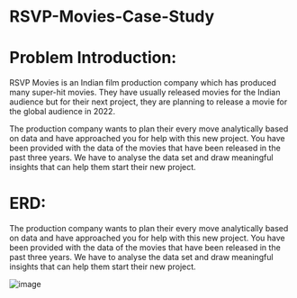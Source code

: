 # RSVP-Movies-Case-Study
# Problem Introduction:
RSVP Movies is an Indian film production company which has produced many super-hit movies. They have usually released movies for the Indian audience but for their next project, they are planning to release a movie for the global audience in 2022.

The production company wants to plan their every move analytically based on data and have approached you for help with this new project. You have been provided with the data of the movies that have been released in the past three years. We have to analyse the data set and draw meaningful insights that can help them start their new project. 
 
# ERD:
The production company wants to plan their every move analytically based on data and have approached you for help with this new project. You have been provided with the data of the movies that have been released in the past three years. We have to analyse the data set and draw meaningful insights that can help them start their new project. 

![image](https://user-images.githubusercontent.com/109037868/210966471-bf432a0c-0007-4b7f-9f36-3477462c0317.png)

								
